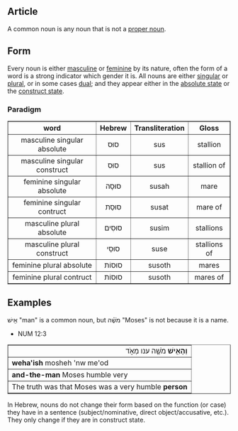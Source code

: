 ## Article
A common noun is any noun that is not a [proper noun](https://git.door43.org/Door43/en-uhg/src/master/content/noun_proper_name/02.md).

## Form
Every noun is either [masculine](https://git.door43.org/Door43/en-uhg/src/master/content/gender_masculine/02.md) or [feminine](https://git.door43.org/Door43/en-uhg/src/master/content/gender_feminine/02.md) by its nature, often the form of a word is a strong indicator which gender it is. All nouns are either [singular](https://git.door43.org/Door43/en-uhg/src/master/content/number_singular/02.md) or [plural](https://git.door43.org/Door43/en-uhg/src/master/content/number_plural/02.md), or in some cases [dual](https://git.door43.org/Door43/en-uhg/src/master/content/number_dual/02.md); and they appear either in the [absolute state](https://git.door43.org/Door43/en-uhg/src/master/content/state_absolute/02.md) or the [construct state](https://git.door43.org/Door43/en-uhg/src/master/content/state_construct/02.md).

### Paradigm

<table border="1" class="docutils">
<tr class="row-odd"><th>word</th><th>Hebrew</th><th>Transliteration</th><th>Gloss</th>
</tr>
<tr class="row-even" align="center"><td>masculine singular absolute</td><td>סוּס</td><td>sus</td><td>stallion</td>
</tr>
<tr class="row-odd" align="center"><td>masculine singular construct</td><td>סוּס</td><td>sus</td><td>stallion of</td>
</tr>
<tr class="row-even" align="center"><td>feminine singular absolute</td><td>סוּסָה</td><td>susah</td><td>mare</td>
</tr>
<tr class="row-odd" align="center"><td>feminine singular contruct</td><td>סוּסַת</td><td>susat</td><td>mare of</td>
</tr>
<tr class="row-even" align="center"><td>masculine plural absolute</td><td>סוּסִים</td><td>susim</td><td>stallions</td>
</tr>
<tr class="row-odd" align="center"><td>masculine plural construct</td><td>סוּסֵי</td><td>suse</td><td>stallions of</td>
</tr>
<tr class="row-even" align="center"><td>feminine plural absolute</td><td>סוּסוֹת</td><td>susoth</td><td>mares</td>
</tr>
<tr class="row-odd" align="center"><td>feminine plural contruct</td><td>סוּסוֹת</td><td>susoth</td><td>mares of</td>
</tr>
</tbody>
</table>


## Examples

אִ֖ישׁ "man" is a common noun, but מֹשֶׁ֗ה "Moses" is not because it is a name.

* NUM 12:3
<table border="1" class="docutils">
<colgroup>
<col width="100%" />
</colgroup>
<tbody valign="top">
<tr class="row-odd" align="right"><td><b>וְהָאִ֥ישׁ</b> מֹשֶׁ֖ה ענו מְאֹ֑ד</td>
</tr>
<tr class="row-even"><td><b>weha'ish</b> mosheh 'nw me'od</td>
</tr>
<tr class="row-odd"><td><b>and-the-man</b> Moses humble very</td>
</tr>
<tr class="row-even"><td>The truth was that Moses was a very humble <b>person</b></td>
</tr>
</tbody>
</table>

In Hebrew, nouns do not change their form based on the function (or case) they have in a sentence (subject/nominative, direct object/accusative, etc.). They only change if they are in construct state.